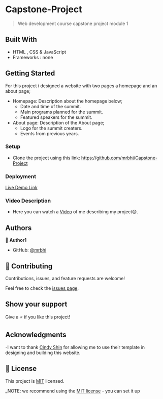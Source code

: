 # Capstone-Project

> Web development course capstone project module 1 

## Built With

- HTML , CSS & JavaScript
- Frameworks : none

## Getting Started

For this project i designed a website with two pages a homepage and an about
page;

- Homepage: Description about the homepage below;
  - Date and time of the summit.
  - Main programs planned for the summit.
  - Featured speakers for the summit.
- About page: Description of the About page;
  - Logo for the summit creaters.
  - Events from previous years.

### Setup

- Clone the project using this link:
	https://github.com/mrbhi/Capstone-Project

### Deployment

[Live Demo Link](https://mrbhi.github.io/Capstone-Project/)

### Video Description

- Here you can watch a
  [Video](https://www.loom.com/share/a957a1c646f243eb90c2a8788e35493e) of me
  describing my project😊.

## Authors

👤 **Author1**

- GitHub: [@mrbhi](https://github.com/mrbhi)

## 🤝 Contributing

Contributions, issues, and feature requests are welcome!

Feel free to check the [issues page](../../issues/).

## Show your support

Give a ⭐️ if you like this project!

## Acknowledgments

-I want to thank [Cindy Shin](https://creativecommons.org/licenses/by-nc/4.0/)
for allowing me to use their template in designing and building this website.

## 📝 License

This project is [MIT](./MIT.md) licensed.

_NOTE: we recommend using the
[MIT license](https://choosealicense.com/licenses/mit/) - you can set it up
